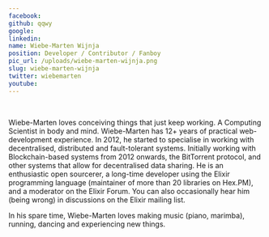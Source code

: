 ```yaml
---
facebook: 
github: qqwy
google: 
linkedin: 
name: Wiebe-Marten Wijnja
position: Developer / Contributor / Fanboy
pic_url: /uploads/wiebe-marten-wijnja.png
slug: wiebe-marten-wijnja
twitter: wiebemarten
youtube: 
---
```

<p>&nbsp;</p>

<p>Wiebe-Marten loves conceiving things that just keep working. A Computing Scientist in body and mind. Wiebe-Marten has 12+ years of practical web-development experience. In 2012, he started to specialise in working with decentralised, distributed and fault-tolerant systems. Initially working with Blockchain-based systems from 2012 onwards, the BitTorrent protocol, and other systems that allow for decentralised data sharing. He is an enthusiastic open sourcerer, a long-time developer using the Elixir programming language (maintainer of more than 20 libraries on Hex.PM), and a moderator on the Elixir Forum. You can also occasionally hear him (being wrong) in discussions on the Elixir mailing list.</p>

<p>In his spare time, Wiebe-Marten loves making music (piano, marimba), running, dancing and experiencing new things.<br />
&nbsp;</p>
